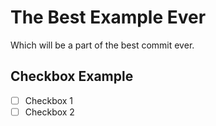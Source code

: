 # The Best Example Ever
Which will be a part of the best commit ever.

## Checkbox Example
- [ ] Checkbox 1
- [ ] Checkbox 2
